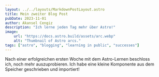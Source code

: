 ```yaml
---
layout: ../../layouts/MarkdownPostLayout.astro
title: Mein zweiter Blog Post
pubDate: 2023-11-01
author: Akansel Cengiz
description: "Ich lerne jeden Tag mehr über Astro!"
image:
    url: "https://docs.astro.build/assets/arc.webp"
    alt: "Thumbnail of Astro arcs."
tags: ["astro", "blogging", "learning in public", "successes"]
---
```

Nach einer erfolgreichen ersten Woche mit dem Astro-Lernen beschloss ich, noch mehr auszuprobieren. Ich habe eine kleine Komponente aus dem Speicher geschrieben und importiert!